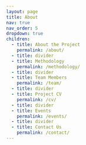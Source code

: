 ```yaml
---
layout: page
title: About
nav: true
nav_order: 5
dropdown: true
children:
  - title: About the Project
    permalink: /about/
  - title: divider
  - title: Methodology
    permalink: /methodology/
  - title: divider
  - title: Team Members
    permalink: /team/
  - title: divider
  - title: Project CV
    permalink: /cv/
  - title: divider
  - title: Events
    permalink: /events/
  - title: divider
  - title: Contact Us
    permalink: /contact/
---
```

